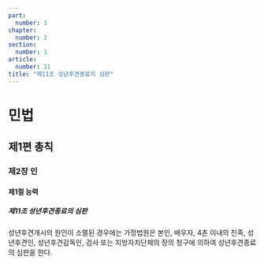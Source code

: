 ```yaml
---
part:
  number: 1
chapter:
  number: 2
section:
  number: 1
article:
  number: 11
title: "제11조 성년후견종료의 심판"
---
```

# 민법

## 제1편 총칙

### 제2장 인

#### 제1절 능력

##### 제11조 성년후견종료의 심판

성년후견개시의 원인이 소멸된 경우에는 가정법원은 본인, 배우자, 4촌 이내의 친족, 성년후견인, 성년후견감독인, 검사 또는 지방자치단체의 장의 청구에 의하여 성년후견종료의 심판을 한다.
